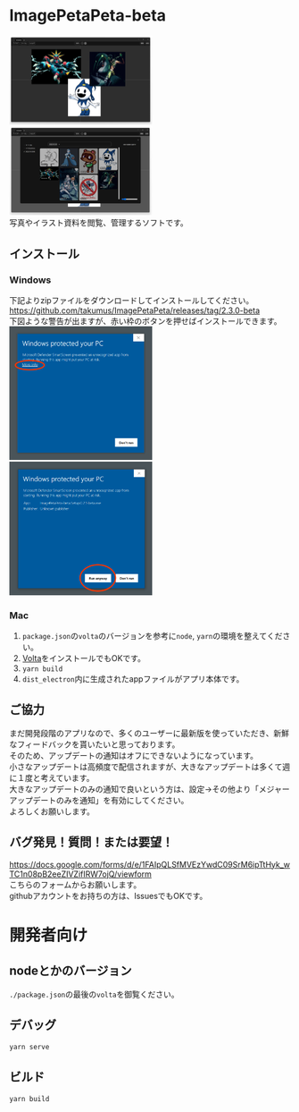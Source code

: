 # ImagePetaPeta-beta
<img src="./README/app01.png" width="256px"><img src="./README/app02.png" width="256px">  
写真やイラスト資料を閲覧、管理するソフトです。
## インストール
### Windows
下記よりzipファイルをダウンロードしてインストールしてください。  
<https://github.com/takumus/ImagePetaPeta/releases/tag/2.3.0-beta>  
下図ような警告が出ますが、赤い枠のボタンを押せばインストールできます。  
<img src="./README/install01.png" width="256px">
<img src="./README/install02.png" width="256px">
### Mac
1. `package.json`の`volta`のバージョンを参考に`node`, `yarn`の環境を整えてください。  
1. [Volta](https://docs.volta.sh/guide/getting-started)をインストールでもOKです。  
2. `yarn build`  
3. `dist_electron`内に生成されたappファイルがアプリ本体です。
## ご協力
まだ開発段階のアプリなので、多くのユーザーに最新版を使っていただき、新鮮なフィードバックを貰いたいと思っております。  
そのため、アップデートの通知はオフにできないようになっています。  
小さなアップデートは高頻度で配信されますが、大きなアップデートは多くて週に１度と考えています。  
大きなアップデートのみの通知で良いという方は、設定→その他より「メジャーアップデートのみを通知」を有効にしてください。  
よろしくお願いします。
## バグ発見！質問！または要望！
<https://docs.google.com/forms/d/e/1FAIpQLSfMVEzYwdC09SrM6ipTtHyk_wTC1n08pB2eeZIVZifIRW7ojQ/viewform>  
こちらのフォームからお願いします。  
githubアカウントをお持ちの方は、IssuesでもOKです。
# 開発者向け
## nodeとかのバージョン
`./package.json`の最後の`volta`を御覧ください。
## デバッグ
```
yarn serve
```

## ビルド
```
yarn build
```
